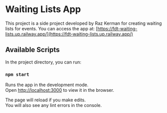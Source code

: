 # Waiting Lists App

This project is a side project developed by Raz Kerman for creating waiting lists for events.
You can access the app at: [https://fdt-waiting-lists.up.railway.app/](https://fdt-waiting-lists.up.railway.app/)

## Available Scripts

In the project directory, you can run:

### `npm start`

Runs the app in the development mode.\
Open [http://localhost:3000](http://localhost:3000) to view it in the browser.

The page will reload if you make edits.\
You will also see any lint errors in the console.
